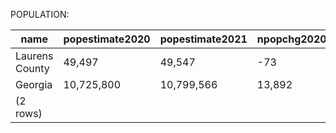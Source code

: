 POPULATION:

|      name      | popestimate2020 | popestimate2021 | npopchg2020 | npopchg2021 | births2020 | births2021 | deaths2020 | deaths2021 | naturalchg2020 | naturalchg2021 | internationalmig2020 | internationalmig2021 | domesticmig2020 | domesticmig2021 | netmig2020 | netmig2021 | rbirth2021 | rdeath2021 | rnaturalchg2021 | rinternationalmig2021 | rdomesticmig2021 | rnetmig2021 |
|----------------|-----------------|-----------------|-------------|-------------|------------|------------|------------|------------|----------------|----------------|----------------------|----------------------|-----------------|-----------------|------------|------------|------------|------------|-----------------|-----------------------|------------------|-------------|
| Laurens County | 49,497          | 49,547          | -73         | 50          | 138        | 557        | 196        | 688        | -58            | -131           | 0                    | 4                    | -14             | 168             | -14        | 172        |      11.25 |      13.89 |           -2.65 |                  0.08 |             3.39 |        3.47|
| Georgia        | 10,725,800      | 10,799,566      | 13,892      | 73,766      | 29,463     | 121,269    | 25,664     | 105,276    | 3,799          | 15,993         | 461                  | 6,997                | 9,347           | 50,632          | 9,808      | 57,629     |      11.27 |       9.78 |            1.49 |                  0.65 |             4.70 |        5.35|
|(2 rows)|

